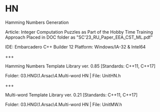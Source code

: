 # HN
 Hamming Numbers Generation

 Article: Integer Computation Puzzles as Part of the Hobby Time Training Approach
 Placed in DOC folder as "SC'23_RU_Paper_EEA_CST_ML.pdf"

 IDE: Embarcadero C++ Builder 12
 Platform: Windows/IA-32 & Intel64

 +++

 Hamming Numbers Template Library ver. 0.85
 [Standards: C++11, C++17]

 Folder: 03.HNG\1.Arsac\4.Multi-word HN
 | File: UnitHN.h

 +++

 Multi-word Template Library ver. 0.21
 [Standards: C++11, C++17]

 Folder: 03.HNG\1.Arsac\4.Multi-word HN
 | File: UnitMW.h
